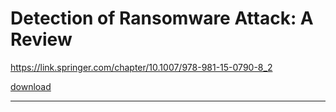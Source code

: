 # Detection of Ransomware Attack: A Review
https://link.springer.com/chapter/10.1007/978-981-15-0790-8_2


<a href="pdf/Detection of Ransomware Attack.pdf"> download </a>


-------------


